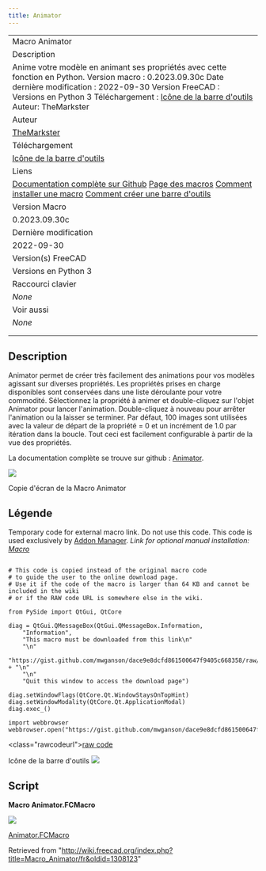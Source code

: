 ```yaml
---
title: Animator
---
```


|                                                                                                                                                                                                                                                                                                            |
| ---------------------------------------------------------------------------------------------------------------------------------------------------------------------------------------------------------------------------------------------------------------------------------------------------------- |
| Macro Animator                                                                                                                                                                                                                                                                                             |
| Description                                                                                                                                                                                                                                                                                                |
| Anime votre modèle en animant ses propriétés avec cette fonction en Python. Version macro : 0.2023.09.30c Date dernière modification : 2022-09-30 Version FreeCAD : Versions en Python 3 Téléchargement : [Icône de la barre d'outils](https://wiki.freecadweb.org/File:Animator.svg) Auteur: TheMarkster  |
| Auteur                                                                                                                                                                                                                                                                                                     |
| [TheMarkster](/index.php?title=User:TheMarkster&action=edit&redlink=1 "User:TheMarkster (page does not exist)")                                                                                                                                                                                            |
| Téléchargement                                                                                                                                                                                                                                                                                             |
| [Icône de la barre d'outils](https://wiki.freecadweb.org/File:Animator.svg)                                                                                                                                                                                                                                |
| Liens                                                                                                                                                                                                                                                                                                      |
| [Documentation complète sur Github](https://github.com/mwganson/animator) [Page des macros](/Macros_recipes/fr "Macros recipes/fr") [Comment installer une macro](/How_to_install_macros/fr "How to install macros/fr") [Comment créer une barre d'outils](/Customize_Toolbars/fr "Customize Toolbars/fr") |
| Version Macro                                                                                                                                                                                                                                                                                              |
| 0.2023.09.30c                                                                                                                                                                                                                                                                                              |
| Dernière modification                                                                                                                                                                                                                                                                                      |
| 2022-09-30                                                                                                                                                                                                                                                                                                 |
| Version(s) FreeCAD                                                                                                                                                                                                                                                                                         |
| Versions en Python 3                                                                                                                                                                                                                                                                                       |
| Raccourci clavier                                                                                                                                                                                                                                                                                          |
| _None_                                                                                                                                                                                                                                                                                                     |
| Voir aussi                                                                                                                                                                                                                                                                                                 |
| _None_                                                                                                                                                                                                                                                                                                     |
|                                                                                                                                                                                                                                                                                                            |
|                                                                                                                                                                                                                                                                                                            |

## Description

Animator permet de créer très facilement des animations pour vos modèles agissant sur diverses propriétés. Les propriétés prises en charge disponibles sont conservées dans une liste déroulante pour votre commodité. Sélectionnez la propriété à animer et double-cliquez sur l'objet Animator pour lancer l'animation. Double-cliquez à nouveau pour arrêter l'animation ou la laisser se terminer. Par défaut, 100 images sont utilisées avec la valeur de départ de la propriété = 0 et un incrément de 1.0 par itération dans la boucle. Tout ceci est facilement configurable à partir de la vue des propriétés.

La documentation complète se trouve sur github : [Animator](https://github.com/mwganson/animator).

![](/images/Animator_scr1.png)

Copie d'écran de la Macro Animator

## Légende

Temporary code for external macro link. Do not use this code. This code is used exclusively by [Addon Manager](/Std_AddonMgr "Std AddonMgr"). _Link for optional manual installation: [Macro](https://gist.github.com/mwganson/dace9e8dcfd861500647f9405c668358/raw/1ee79040c95862cf416d6fb6e3f7975c1c8a7f74/Animator.FCMacro)_

```

# This code is copied instead of the original macro code
# to guide the user to the online download page.
# Use it if the code of the macro is larger than 64 KB and cannot be included in the wiki
# or if the RAW code URL is somewhere else in the wiki.

from PySide import QtGui, QtCore

diag = QtGui.QMessageBox(QtGui.QMessageBox.Information,
    "Information",
    "This macro must be downloaded from this link\n"
    "\n"
    "https://gist.github.com/mwganson/dace9e8dcfd861500647f9405c668358/raw/1ee79040c95862cf416d6fb6e3f7975c1c8a7f74/Animator.FCMacro" + "\n"
    "\n"
    "Quit this window to access the download page")

diag.setWindowFlags(QtCore.Qt.WindowStaysOnTopHint)
diag.setWindowModality(QtCore.Qt.ApplicationModal)
diag.exec_()

import webbrowser
webbrowser.open("https://gist.github.com/mwganson/dace9e8dcfd861500647f9405c668358/raw/1ee79040c95862cf416d6fb6e3f7975c1c8a7f74/Animator.FCMacro")

```

<class="rawcodeurl"><a href="<https://gist.github.com/mwganson/dace9e8dcfd861500647f9405c668358/raw/1ee79040c95862cf416d6fb6e3f7975c1c8a7f74/Animator.FCMacro>">raw code</a>

Icône de la barre d'outils
![](/images/Animator.svg)

## Script

**Macro Animator.FCMacro**

[![](/images/Nuvola_apps_download_manager.png)](https://gist.github.com/mwganson/dace9e8dcfd861500647f9405c668358)

[Animator.FCMacro](https://gist.github.com/mwganson/dace9e8dcfd861500647f9405c668358)

Retrieved from "<http://wiki.freecad.org/index.php?title=Macro_Animator/fr&oldid=1308123>"
